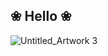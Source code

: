 ## ❀ Hello ❀
![Untitled_Artwork 3](https://user-images.githubusercontent.com/54927248/235607221-c0994468-4316-4a1e-b183-3f8cf8861c06.png)
